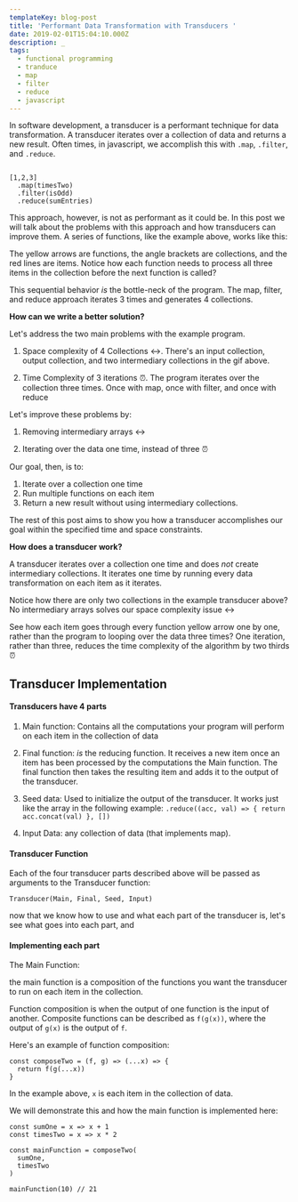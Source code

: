 ```yaml
---
templateKey: blog-post
title: 'Performant Data Transformation with Transducers '
date: 2019-02-01T15:04:10.000Z
description: _
tags:
  - functional programming
  - tranduce
  - map
  - filter
  - reduce
  - javascript
---
```

In software development, a transducer is a performant technique for data transformation. A transducer iterates over a collection of data and returns a new result. Often times, in javascript, we accomplish this with `.map`, `.filter`, and `.reduce`.

```

[1,2,3]
  .map(timesTwo)
  .filter(isOdd)
  .reduce(sumEntries)

```

This approach, however, is not as performant as it could be. In this post we will talk about the problems with this approach and how transducers can improve them. A series of functions, like the example above, works like this:

The yellow arrows are functions, the angle brackets are collections, and the red lines are items. Notice how each function needs to process all three items in the collection before the next function is called?

This sequential behavior _is_ the bottle-neck of the program. The map, filter, and reduce approach iterates 3 times and generates 4 collections.

**How can we write a better solution?**

Let's address the two main problems with the example program.

1) Space complexity of 4 Collections ↔️. There's an input collection, output collection, and two intermediary collections in the gif above. 

2) Time Complexity of 3 iterations ⏰. The program iterates over the collection three times. Once with map, once with filter, and once with reduce

Let's improve these problems by:  

1) Removing intermediary arrays ↔️

2) Iterating over the data one time, instead of three ⏰

Our goal, then, is to:
1) Iterate over a collection one time 
2) Run multiple functions on each item
3) Return a new result  without using intermediary collections.

The rest of this post aims to show you how a transducer accomplishes our goal within the specified time and space constraints.

**How does a transducer work?**

A transducer iterates over a collection one time and does _not_ create intermediary collections. It iterates one time by running every data transformation on each item as it iterates.

Notice how there are only two collections in the example transducer above? No intermediary arrays solves our space complexity issue ↔️

See how each item goes through every function yellow arrow one by one, rather than the program to looping over the data three times? One iteration, rather than three, reduces the time complexity of the algorithm by two thirds ⏰

## Transducer Implementation 

#### Transducers have 4 parts

1) Main function:
Contains all the computations your program will perform on each item in the collection of data 


2) Final function: _is_ the reducing function. It receives a new item once an item has been processed by the computations the Main function. The final function then takes the resulting item and adds it to the output of the transducer.


3) Seed data: Used to initialize the output of the transducer. It works just like the array in the following example: `.reduce((acc, val) => { return acc.concat(val) }, [])`


4) Input Data: any collection of data (that implements map).

#### Transducer Function

Each of the four transducer parts described above will be passed as arguments to the Transducer function:

`Transducer(Main, Final, Seed, Input)`

now that we know how to use and what each part of the transducer is, let's see what goes into each part, and 

#### Implementing each part

The Main Function:

the main function is a composition of the functions you want the transducer to run on each item in the collection.

Function composition is when the output of one function is the input of another. Composite functions can be described as `f(g(x))`, where the output of  `g(x)` is the output of `f`.

Here's an example of function composition:
```
const composeTwo = (f, g) => (...x) => {
  return f(g(...x))
}
```

In the example above, `x` is each item in the collection of data.

We will demonstrate this and how the main function is implemented here:

```
const sumOne = x => x + 1
const timesTwo = x => x * 2

const mainFunction = composeTwo(
  sumOne,
  timesTwo
)

mainFunction(10) // 21
```
 



